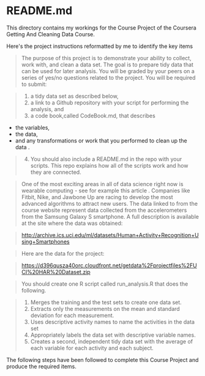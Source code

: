 README.md
=========

This directory contains my workings for the Course Project of 
the Coursera Getting And Cleaning Data Course.

Here's the project instructions reformatted by me to identify the key items 

> The purpose of this project is to demonstrate your ability to collect, work with, and clean a data set. 
>The goal is to prepare tidy data that can be used for later analysis. You will be graded by your peers on a series of yes/no questions related to the project. You will be required to submit: 

> 1. a tidy data set as described below, 
> 2. a link to a Github repository with your script for performing the analysis, and 
> 3. a code book,called CodeBook.md,  that describes 
 - the variables, 
 - the data, 
 - and any transformations or work that you performed to clean up the data . 
 
> 4. You should also include a README.md in the repo with your scripts. This repo explains how all of the scripts work and how they are connected.  

> One of the most exciting areas in all of data science right now is wearable computing - see for example this article . Companies like Fitbit, Nike, and Jawbone Up are racing to develop the most advanced algorithms to attract new users. The data linked to from the course website represent data collected from the accelerometers from the Samsung Galaxy S smartphone. A full description is available at the site where the data was obtained: 

> http://archive.ics.uci.edu/ml/datasets/Human+Activity+Recognition+Using+Smartphones 

> Here are the data for the project: 

> https://d396qusza40orc.cloudfront.net/getdata%2Fprojectfiles%2FUCI%20HAR%20Dataset.zip 

> You should create one R script called run_analysis.R that does the following. 

> 1. Merges the training and the test sets to create one data set.
> 2. Extracts only the measurements on the mean and standard deviation for each measurement. 
> 3. Uses descriptive activity names to name the activities in the data set
> 4.  Appropriately labels the data set with descriptive variable names. 
> 5. Creates a second, independent tidy data set with the average of each variable for each activity and each subject. 

The following steps have been followed to complete this Course Project and 
produce the required items.






